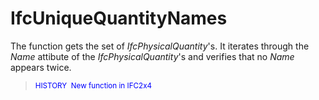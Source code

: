 # IfcUniqueQuantityNames

The function gets the set of _IfcPhysicalQuantity_'s.
It iterates through the _Name_ attibute of the _IfcPhysicalQuantity_'s
and verifies that no _Name_ appears twice.
> <span style="font-size:smaller;color:blue">HISTORY&nbsp; 
    New function in IFC2x4</span>
>
